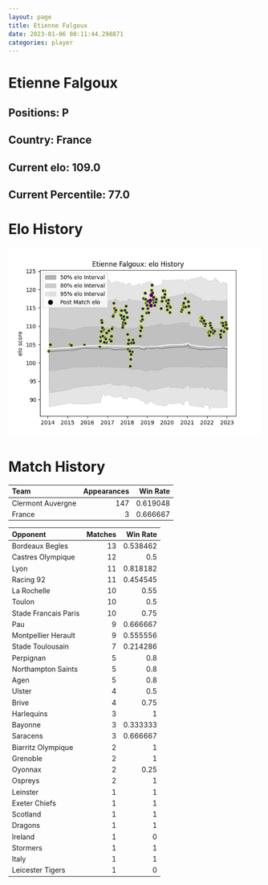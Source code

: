 ```yaml
---  
layout: page  
title: Etienne Falgoux  
date: 2023-01-06 00:11:44.298871  
categories: player  
---
```

# Etienne Falgoux

## Positions: P

## Country: France

## Current elo: 109.0

## Current Percentile: 77.0

# Elo History


![elo history](history_EtienneFalgoux.png)
# Match History


| Team              |   Appearances |   Win Rate |
|:------------------|--------------:|-----------:|
| Clermont Auvergne |           147 |   0.619048 |
| France            |             3 |   0.666667 |

| Opponent             |   Matches |   Win Rate |
|:---------------------|----------:|-----------:|
| Bordeaux Begles      |        13 |   0.538462 |
| Castres Olympique    |        12 |   0.5      |
| Lyon                 |        11 |   0.818182 |
| Racing 92            |        11 |   0.454545 |
| La Rochelle          |        10 |   0.55     |
| Toulon               |        10 |   0.5      |
| Stade Francais Paris |        10 |   0.75     |
| Pau                  |         9 |   0.666667 |
| Montpellier Herault  |         9 |   0.555556 |
| Stade Toulousain     |         7 |   0.214286 |
| Perpignan            |         5 |   0.8      |
| Northampton Saints   |         5 |   0.8      |
| Agen                 |         5 |   0.8      |
| Ulster               |         4 |   0.5      |
| Brive                |         4 |   0.75     |
| Harlequins           |         3 |   1        |
| Bayonne              |         3 |   0.333333 |
| Saracens             |         3 |   0.666667 |
| Biarritz Olympique   |         2 |   1        |
| Grenoble             |         2 |   1        |
| Oyonnax              |         2 |   0.25     |
| Ospreys              |         2 |   1        |
| Leinster             |         1 |   1        |
| Exeter Chiefs        |         1 |   1        |
| Scotland             |         1 |   1        |
| Dragons              |         1 |   1        |
| Ireland              |         1 |   0        |
| Stormers             |         1 |   1        |
| Italy                |         1 |   1        |
| Leicester Tigers     |         1 |   0        |